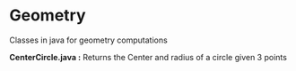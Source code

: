 # Geometry
Classes in java for geometry computations

<b>CenterCircle.java :</b> Returns the Center and radius of a circle given 3 points
